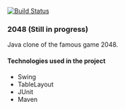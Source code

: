 [![Build Status](https://travis-ci.org/xxSlashxx/2048.svg?branch=master)](https://travis-ci.org/xxSlashxx/2048)

### 2048 (Still in progress)

Java clone of the famous game 2048.

#### Technologies used in the project

* Swing
* TableLayout
* JUnit
* Maven
